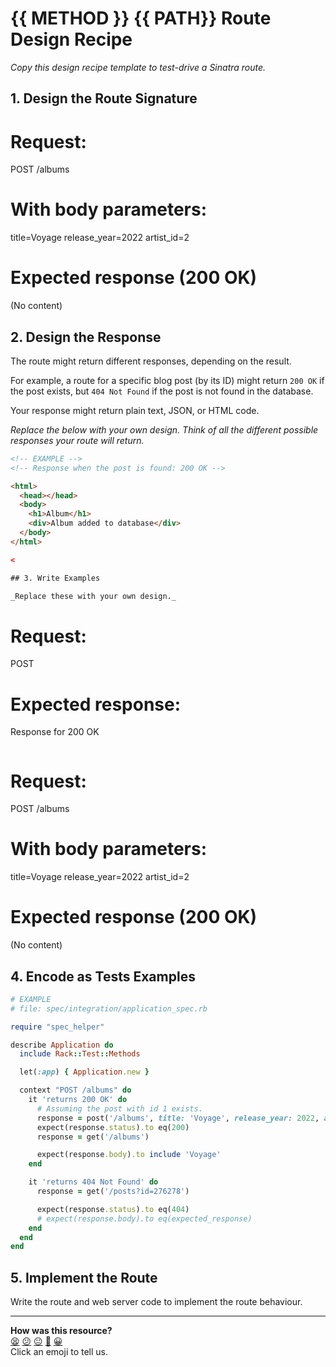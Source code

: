 # {{ METHOD }} {{ PATH}} Route Design Recipe

_Copy this design recipe template to test-drive a Sinatra route._

## 1. Design the Route Signature
# Request:
POST /albums

# With body parameters:
title=Voyage
release_year=2022
artist_id=2

# Expected response (200 OK)
(No content)

## 2. Design the Response

The route might return different responses, depending on the result.

For example, a route for a specific blog post (by its ID) might return `200 OK` if the post exists, but `404 Not Found` if the post is not found in the database.

Your response might return plain text, JSON, or HTML code. 

_Replace the below with your own design. Think of all the different possible responses your route will return._

```html
<!-- EXAMPLE -->
<!-- Response when the post is found: 200 OK -->

<html>
  <head></head>
  <body>
    <h1>Album</h1>
    <div>Album added to database</div>
  </body>
</html>
```

```html
<

## 3. Write Examples

_Replace these with your own design._

```
# Request:

POST

# Expected response:

Response for 200 OK
```

```
# Request:
POST /albums

# With body parameters:
title=Voyage
release_year=2022
artist_id=2

# Expected response (200 OK)
(No content)

## 4. Encode as Tests Examples

```ruby
# EXAMPLE
# file: spec/integration/application_spec.rb

require "spec_helper"

describe Application do
  include Rack::Test::Methods

  let(:app) { Application.new }

  context "POST /albums" do
    it 'returns 200 OK' do
      # Assuming the post with id 1 exists.
      response = post('/albums', title: 'Voyage', release_year: 2022, artist_id: 2)
      expect(response.status).to eq(200)
      response = get('/albums')

      expect(response.body).to include 'Voyage'
    end

    it 'returns 404 Not Found' do
      response = get('/posts?id=276278')

      expect(response.status).to eq(404)
      # expect(response.body).to eq(expected_response)
    end
  end
end
```

## 5. Implement the Route

Write the route and web server code to implement the route behaviour.

<!-- BEGIN GENERATED SECTION DO NOT EDIT -->

---

**How was this resource?**  
[😫](https://airtable.com/shrUJ3t7KLMqVRFKR?prefill_Repository=makersacademy/web-applications&prefill_File=resources/sinatra_route_design_recipe_template.md&prefill_Sentiment=😫) [😕](https://airtable.com/shrUJ3t7KLMqVRFKR?prefill_Repository=makersacademy/web-applications&prefill_File=resources/sinatra_route_design_recipe_template.md&prefill_Sentiment=😕) [😐](https://airtable.com/shrUJ3t7KLMqVRFKR?prefill_Repository=makersacademy/web-applications&prefill_File=resources/sinatra_route_design_recipe_template.md&prefill_Sentiment=😐) [🙂](https://airtable.com/shrUJ3t7KLMqVRFKR?prefill_Repository=makersacademy/web-applications&prefill_File=resources/sinatra_route_design_recipe_template.md&prefill_Sentiment=🙂) [😀](https://airtable.com/shrUJ3t7KLMqVRFKR?prefill_Repository=makersacademy/web-applications&prefill_File=resources/sinatra_route_design_recipe_template.md&prefill_Sentiment=😀)  
Click an emoji to tell us.

<!-- END GENERATED SECTION DO NOT EDIT -->

